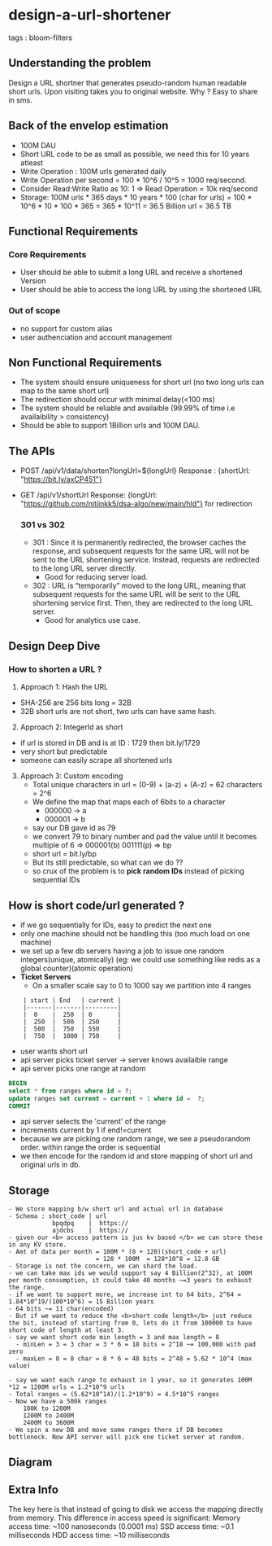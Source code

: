 # design-a-url-shortener
<p>tags : bloom-filters

## Understanding the problem
Design a URL shortner that generates pseudo-random human readable short urls. Upon visiting takes you to original website.
Why ? Easy to share in sms.

## Back of the envelop estimation
- 100M DAU
- Short URL code to be as small as possible, we need this for 10 years atleast
- Write Operation : 100M urls generated daily
- Write Operation per second  = 100 * 10^6 / 10^5 = 1000 req/second.
- Consider Read:Write Ratio as 10: 1 => Read Operation = 10k req/second
- Storage: 100M urls * 365 days * 10 years * 100 (char for urls) = 100 * 10^6 * 10 * 100 * 365 = 365 * 10^11 = 36.5 Billion url = 36.5 TB

## Functional Requirements
### Core Requirements
- User should be able to submit a long URL and receive a shortened Version
- User should be able to access the long URL by using the shortened URL

### Out of scope
- no support for custom alias
- user authenciation and account management

## Non Functional Requirements
- The system should ensure uniqueness for short url (no two long urls can map to the same short url)
- The redirection should occur with minimal delay(<100 ms)
- The system should be reliable and availaible (99.99% of time i.e availaibility > consistency)
- Should be able to support 1Billion urls and 100M DAU.

## The APIs
- POST /api/v1/data/shorten?longUrl=${longUrl}
  Response : {shortUrl: "https://bit.ly/axCP451"}

- GET /api/v1/shortUrl
  Response: {longUrl: "https://github.com/nitiinkk5/dsa-algo/new/main/hld"} for redirection

  ### 301 vs 302
  - 301 : Since it is permanently redirected, the browser caches the response, and subsequent requests for
    the same URL will not be sent to the URL shortening service. Instead, requests are redirected to the long URL server directly.
      - Good for reducing server load.
  - 302 : URL is “temporarily” moved to the long URL, meaning that subsequent requests for the same URL will be sent to the URL shortening service first.
    Then, they are redirected to the long URL server.
      - Good for analytics use case.

## Design Deep Dive
### How to shorten a URL ?
1) Approach 1: Hash the URL
  -  SHA-256 are 256 bits long  = 32B
  -  32B short urls are not short, two urls can have same hash.
2) Approach 2: IntegerId as short
  - if url is stored in DB and is at ID : 1729 then bit.ly/1729
  - very short but predictable
  - someone can easily scrape all shortened urls
3) Approach 3: Custom encoding
    - Total unique characters in url = (0-9) + (a-z) + (A-z) = 62 characters = 2^6
    - We define the map that maps each of 6bits to a character
        - 000000 -> a
        - 000001 -> b
    - say our DB gave id as 79
    - we convert 79 to binary number and pad the value until it becomes multiple of 6  => 000001(b) 001111(p) => bp
    - short url = bit.ly/bp
    - But its still predictable, so what can we do ??
    - so crux of the problem is to <b>pick random IDs</b> instead of picking sequential IDs

## How is short code/url generated ?
   - if we go sequentially for IDs, easy to predict the next one
   - only one machine should not be handling this (too much load on one machine)
   - we set up a few db servers having a job to issue one random integers(unique, atomically) (eg: we could use something like redis as a global counter)(atomic operation)
   - <b> Ticket Servers </b>
     - On a smaller scale say to 0 to 1000 say we partition into 4 ranges
```table
    | start | End   | current |
    |-------|-------|---------|
    |  0    |  250  | 0       |
    |  250  |  500  | 250     |
    |  500  |  750  | 550     |
    |  750  |  1000 | 750     |
```
- user wants short url
- api server picks ticket server -> server knows availaible range
- api server picks one range at random
```sql
BEGIN
select * from ranges where id = ?;
update ranges set current = current + 1 where id =  ?;
COMMIT
```
- api server selects the 'current' of the range
- increments current by 1 if end!=current
- because we are picking one random range, we see a pseudorandom order. within range the order is sequential
- we then encode for the random id and store mapping of short url and original urls in db.
  

## Storage
    - We store mapping b/w short url and actual url in database
    - Schema : short_code | url
                bpqdpq    |  https://
                ajdcbs    |  https://
    - given our <b> access pattern is jus kv based </b> we can store these in any KV store.
    - Amt of data per month = 100M * (8 + 120)(short_code + url)
                            = 128 * 100M  = 128*10^8 = 12.8 GB
    - Storage is not the concern, we can shard the load.
    - we can take max ids we would support say 4 Billion(2^32), at 100M per month consumption, it could take 40 months ~=3 years to exhaust the range.
    - if we want to support more, we increase int to 64 bits, 2^64 = 1.84*10^19/(100*10^6) = 15 Billion years
    - 64 bits ~= 11 char(encoded)
    - But if we want to reduce the <b>short code length</b> just reduce the bit, instead of starting from 0, lets do it from 100000 to have short code of length at least 3.
    - say we want short code min length = 3 and max length = 8
      - minLen = 3 = 3 char = 3 * 6 = 18 bits = 2^18 ~= 100,000 with pad zero
      - maxLen = 8 = 8 char = 8 * 6 = 48 bits = 2^48 = 5.62 * 10^4 (max value)

    - say we want each range to exhaust in 1 year, so it generates 100M *12 = 1200M urls = 1.2*10^9 urls
    - Total ranges = (5.62*10^14)/(1.2*10^9) = 4.5*10^5 ranges
    - Now we have a 500k ranges
        100K to 1200M
        1200M to 2400M
        2400M to 3600M
    - We spin a new DB and move some ranges there if DB becomes bottleneck. Now API server will pick one ticket server at random.
    

## Diagram



## Extra Info
The key here is that instead of going to disk we access the mapping directly from memory. This difference in access speed is significant:
Memory access time: ~100 nanoseconds (0.0001 ms)
SSD access time: ~0.1 milliseconds
HDD access time: ~10 milliseconds
